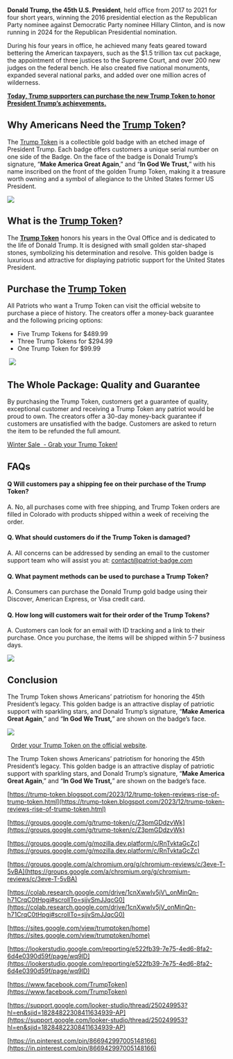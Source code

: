 **Donald Trump, the 45th U.S. President**, held office from 2017 to 2021 for four short years, winning the 2016 presidential election as the Republican Party nominee against Democratic Party nominee Hillary Clinton, and is now running in 2024 for the Republican Presidential nomination.

During his four years in office, he achieved many feats geared toward bettering the American taxpayers, such as the $1.5 trillion tax cut package, the appointment of three justices to the Supreme Court, and over 200 new judges on the federal bench. He also created five national monuments, expanded several national parks, and added over one million acres of wilderness.

**[Today, Trump supporters can purchase the new Trump Token to honor President Trump’s achievements.](https://snoppymart.com/get-trump-token)**

Why Americans Need the [Trump Token](https://gamma.app/docs/Trump-Token-Reviews-The-Rise-of-Trump-Token-A-Critical-Analysis-o-4tgvvpk6sv85nea)?
-----------------------------------------------------------------------------------------------------------------------------------------------

The [Trump Token](https://trumptoken.systeme.io/) is a collectible gold badge with an etched image of President Trump. Each badge offers customers a unique serial number on one side of the Badge. On the face of the badge is Donald Trump’s signature, “**Make America Great Again**,” and “**In God We Trust,**” with his name inscribed on the front of the golden Trump Token, making it a treasure worth owning and a symbol of allegiance to the United States former US President.

[![](https://blogger.googleusercontent.com/img/b/R29vZ2xl/AVvXsEiMFdz_p3hy5O5HGSsw7nlJsErjhdTxf76Q-AXBhoATulCVoZJmIKu8-ap1mHtV0X2ZGSBtMH9QNuhyphenhyphenJpyUdj9bItDcdThaaD5Xy1Ajniv6wOZ1LYn8Dgq5zeEtYWOr-yFwl74lwuNtQddE9oNeaNniJpof4NuMVeHwnhhUwijD53hmA1dtjdTpe2lJm54/w640-h368/Screenshot%20(1641).png)](https://snoppymart.com/get-trump-token)

What is the [Trump Token](https://trump-token.jimdosite.com/)?
--------------------------------------------------------------

The **[Trump Token](https://www.facebook.com/TrumpToken)** honors his years in the Oval Office and is dedicated to the life of Donald Trump. It is designed with small golden star-shaped stones, symbolizing his determination and resolve. This golden badge is luxurious and attractive for displaying patriotic support for the United States President.

Purchase the [Trump Token](https://in.pinterest.com/pin/866942997005148166)
---------------------------------------------------------------------------

All Patriots who want a Trump Token can visit the official website to purchase a piece of history. The creators offer a money-back guarantee and the following pricing options:

*   Five Trump Tokens for $489.99
*   Three Trump Tokens for $294.99
*   One Trump Token for $99.99

 [![](https://blogger.googleusercontent.com/img/b/R29vZ2xl/AVvXsEgM9Fd5Ft9Q0QFLUlxfiUgEG2gbLSWGChiaNWuZsMyGiZjLEGq3lJwtYvArEWPZEiM7szuOxWvSRVZKgKaaWIKtfERAMCngD64rLnZ6naVXsayI4FKQUbQukbeP4M60tp1wposTzUVJiklbOqrDyKWUzcAKDzp3AChrQrMkhVrm7eKn_DrKYOFz2OtYleg/w640-h164/Screenshot%20(1643).png)](https://snoppymart.com/get-trump-token)

The Whole Package: Quality and Guarantee
----------------------------------------

By purchasing the Trump Token, customers get a guarantee of quality, exceptional customer and receiving a Trump Token any patriot would be proud to own. The creators offer a 30-day money-back guarantee if customers are unsatisfied with the badge. Customers are asked to return the item to be refunded the full amount.

[Winter Sale  - Grab your Trump Token!](https://snoppymart.com/get-trump-token)

FAQs
----

#### Q Will customers pay a shipping fee on their purchase of the Trump Token?

A. No, all purchases come with free shipping, and Trump Token orders are filled in Colorado with products shipped within a week of receiving the order.

#### Q. What should customers do if the Trump Token is damaged?

A. All concerns can be addressed by sending an email to the customer support team who will assist you at: contact@patriot-badge.com

#### Q. What payment methods can be used to purchase a Trump Token?

A. Consumers can purchase the Donald Trump gold badge using their Discover, American Express, or Visa credit card.

#### Q. How long will customers wait for their order of the Trump Tokens?

A. Customers can look for an email with ID tracking and a link to their purchase. Once you purchase, the items will be shipped within 5-7 business days.

[![](https://blogger.googleusercontent.com/img/b/R29vZ2xl/AVvXsEjLxzeu-2Nch9BrCWmvSi2lDl5ktrsAxR-z1ggZ3SFzEKgzvVOrnhLSZGn7750PEZ01YLcQjGBiov9r8QZP-AYLi5cHVqS35bFFebhPQsBUXgsaZlExfiReXaVOWGzBCyHJ_okc7xSSuWjqqPTxLpSrcokOYhZC8GD2Oaf0JDgm4eVcLfuNb75BSNBEItQ/w640-h428/Screenshot%20(1642).png)](https://snoppymart.com/get-trump-token)

Conclusion
----------

The Trump Token shows Americans’ patriotism for honoring the 45th President’s legacy. This golden badge is an attractive display of patriotic support with sparkling stars, and Donald Trump’s signature, “**Make America Great Again**,” and “**In God We Trust,**” are shown on the badge’s face.

[![](https://blogger.googleusercontent.com/img/b/R29vZ2xl/AVvXsEiewkVoVD8QeN0ltCS7HMecOsG_8ZM9ib3tvDsUX3P64c50DPr5Qk7m7Mo7wwR5gnAd3qbOdlUpD2WwZjfLIAY__odjHdJ7Oh0xpEj58rIHodxjWOW5a6GZjBbhfqbIwC4ZPeMrX5HVl4v-vUvH0DnjJyHZJhdJ0QVDF3x9DE7tDglGLK0Lyn0c0M48Y2w/w640-h200/Screenshot%20(1644).png)](https://snoppymart.com/get-trump-token)

  [Order your Trump Token on the official website](https://snoppymart.com/get-trump-token).

The Trump Token shows Americans’ patriotism for honoring the 45th President’s legacy. This golden badge is an attractive display of patriotic support with sparkling stars, and Donald Trump’s signature, “**Make America Great Again**,” and “**In God We Trust,**” are shown on the badge’s face.

[https://trump-token.blogspot.com/2023/12/trump-token-reviews-rise-of-trump-token.html](https://trump-token.blogspot.com/2023/12/trump-token-reviews-rise-of-trump-token.html)

[https://groups.google.com/g/trump-token/c/Z3pmGDdzvWk](https://groups.google.com/g/trump-token/c/Z3pmGDdzvWk)

[https://groups.google.com/g/mozilla.dev.platform/c/RnTvktaGcZc](https://groups.google.com/g/mozilla.dev.platform/c/RnTvktaGcZc)

[https://groups.google.com/a/chromium.org/g/chromium-reviews/c/3eve-T-5vBA](https://groups.google.com/a/chromium.org/g/chromium-reviews/c/3eve-T-5vBA)

[https://colab.research.google.com/drive/1cnXwwlv5jV\_onMinQn-h71CrqC0tHpgj#scrollTo=sjjvSmJJqcG0](https://colab.research.google.com/drive/1cnXwwlv5jV_onMinQn-h71CrqC0tHpgj#scrollTo=sjjvSmJJqcG0)

[https://sites.google.com/view/trumptoken/home](https://sites.google.com/view/trumptoken/home)

[https://lookerstudio.google.com/reporting/e522fb39-7e75-4ed6-8fa2-6d4e0390d59f/page/wq9lD](https://lookerstudio.google.com/reporting/e522fb39-7e75-4ed6-8fa2-6d4e0390d59f/page/wq9lD)

[https://www.facebook.com/TrumpToken](https://www.facebook.com/TrumpToken)

[https://support.google.com/looker-studio/thread/250249953?hl=en&sjid=18284822308411634939-AP](https://support.google.com/looker-studio/thread/250249953?hl=en&sjid=18284822308411634939-AP)

[https://in.pinterest.com/pin/866942997005148166](https://in.pinterest.com/pin/866942997005148166)
